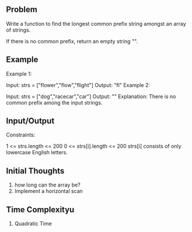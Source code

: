## Problem

Write a function to find the longest common prefix string amongst an array of strings.

If there is no common prefix, return an empty string "".

## Example



Example 1:

Input: strs = ["flower","flow","flight"]
Output: "fl"
Example 2:

Input: strs = ["dog","racecar","car"]
Output: ""
Explanation: There is no common prefix among the input strings.

## Input/Output

Constraints:

1 <= strs.length <= 200
0 <= strs[i].length <= 200
strs[i] consists of only lowercase English letters.

## Initial Thoughts

1. how long can the array be?
2. Implement a horizontal scan


## Time Complexityu

1.  Quadratic Time
